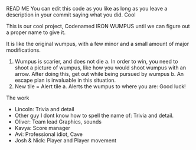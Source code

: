READ ME
You can edit this code as you like as long as you leave a description in your commit saying what you did.
Cool 

This is our cool project, Codenamed IRON WUMPUS until we can figure out a proper name to give it.

It is like the original wumpus, with a few minor and a small amount of major modifications.
1. Wumpus is scarier, and does not die
    a. In order to win, you need to shoot a picture of wumpus, like how you would shoot wumpus with an arrow. After doing this, get out while being pursued by wumpus
    b. An escape plan is invaluable in this situation.
2. New tile = Alert tile
    a. Alerts the wumpus to where you are: Good luck!

The work
- Lincoln: Trivia and detail
- Other guy I dont know how to spell the name of: Trivia and detail.
- Oliver: Team lead Graphics, sounds
- Kavya: Score manager
- Avi: Professional idiot, Cave
- Josh & Nick: Player and Player movement

